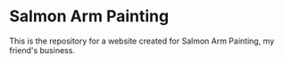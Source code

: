 # Salmon Arm Painting

This is the repository for a website created for Salmon Arm Painting, my friend's business.